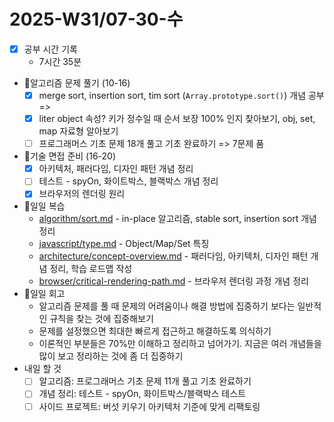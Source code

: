 # 2025-W31/07-30-수

- [x] 공부 시간 기록
  - 7시간 35분
- 🧠알고리즘 문제 풀기 (10-16)
  - [x] merge sort, insertion sort, tim sort (`Array.prototype.sort()`) 개념 공부 =>
  - [x] liter object 속성? 키가 정수일 때 순서 보장 100% 인지 찾아보기, obj, set, map 자료형 알아보기
  - [ ] 프로그래머스 기초 문제 18개 풀고 기초 완료하기 => 7문제 품
- 🤝기술 면접 준비 (16-20)
  - [x] 아키텍처, 패러다임, 디자인 패턴 개념 정리
  - [ ] 테스트 - spyOn, 화이트박스, 블랙박스 개념 정리
  - [x] 브라우저의 렌더링 원리
- 🔄일일 복습
  - [algorithm/sort.md](/algorithm/sort.md) - in-place 알고리즘, stable sort, insertion sort 개념 정리
  - [javascript/type.md](/javascript/type.md) - Object/Map/Set 특징
  - [architecture/concept-overview.md](/architecture/concept-overview.md) - 패러다임, 아키텍처, 디자인 패턴 개념 정리, 학습 로드맵 작성
  - [browser/critical-rendering-path.md](/browser/critical-rendering-path.md) - 브라우저 렌더링 과정 개념 정리
- 🔄일일 회고
  - 알고리즘 문제를 풀 때 문제의 어려움이나 해결 방법에 집중하기 보다는 일반적인 규칙을 찾는 것에 집중해보기
  - 문제를 설정했으면 최대한 빠르게 접근하고 해결하도록 의식하기
  - 이론적인 부분들은 70%만 이해하고 정리하고 넘어가기. 지금은 여러 개념들을 많이 보고 정리하는 것에 좀 더 집중하기
- 내일 할 것
  - [ ] 알고리즘: 프로그래머스 기초 문제 11개 풀고 기초 완료하기
  - [ ] 개념 정리: 테스트 - spyOn, 화이트박스/블랙박스 테스트
  - [ ] 사이드 프로젝트: 버섯 키우기 아키텍처 기준에 맞게 리팩토링
